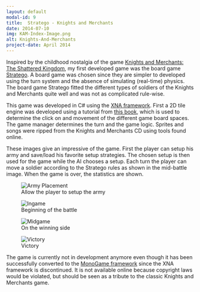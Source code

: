 ```yaml
---
layout: default
modal-id: 9
title:  Stratego - Knights and Merchants
date: 2014-07-10
img: KAM-Index-Image.png
alt: Knights-And-Merchants
project-date: April 2014
---
```


Inspired by the childhood nostalgia of the game [Knights and Merchants: The Shattered Kingdom][wikipedia-kam], my first developed game was the board game [Stratego][wikipedia-stratego]. A board game was chosen since they are simpler to developed using the turn system and the absence of simulating (real-time) physics. The board game Stratego fitted the different types of soldiers of the Knights and Merchants quite well and was not as complicated rule-wise.

This game was developed in C# using the [XNA framework][wikipedia-xna]. First a 2D tile engine was developed using a tutorial from [this book][book-xna], which is used to determine the click on and movement of the different game board spaces. The game manager determines the turn and the game logic. Sprites and songs were ripped from the Knights and Merchants CD using tools found online.

These images give an impressive of the game. First the player can setup his army and save/load his favorite setup strategies. The chosen setup is then used for the game while the AI chooses a setup. Each turn the player can move a soldier according to the Stratego rules as shown in the mid-battle image. When the game is over, the statistics are shown.

<DIV class="figure-block">
    <figure class="center-image">
        <img src="{{site.baseurl}}/assets/images/stratego_kam/ArmyPlacement.png" class="img-responsive img-centered" alt="Army Placement"/>
        <figcaption>Allow the player to setup the army</figcaption>
    </figure>
    <figure class="center-image">
        <img src="{{site.baseurl}}/assets/images/stratego_kam/Ingame.png" class="img-responsive img-centered" alt="Ingame"/>
        <figcaption>Beginning of the battle</figcaption>
    </figure>
    <figure class="center-image">
        <img src="{{site.baseurl}}/assets/images/stratego_kam/Midgame.png" class="img-responsive img-centered" alt="Midgame"/>
        <figcaption>On the winning side</figcaption>
    </figure>
    <figure class="center-image">
        <img src="{{site.baseurl}}/assets/images/stratego_kam/Victory.png" class="img-responsive img-centered" alt="Victory"/>
        <figcaption>Victory</figcaption>
    </figure>
</DIV>

The game is currently not in development anymore even though it has been successfully converted to the [MonoGame framework][monogame] since the XNA framework is discontinued. It is not available online because copyright laws would be violated, but should be seen as a tribute to the classic Knights and Merchants game.

[wikipedia-kam]: https://en.wikipedia.org/wiki/Knights_and_Merchants:_The_Shattered_Kingdom
[wikipedia-stratego]: https://en.wikipedia.org/wiki/Stratego
[wikipedia-xna]: https://en.wikipedia.org/wiki/Microsoft_XNA
[book-xna]: https://www.packtpub.com/game-development/xna-40-game-development-example-beginners-guide
[monogame]: http://www.monogame.net